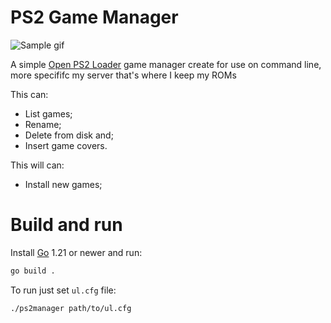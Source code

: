 # PS2 Game Manager

![Sample gif](https://imgur.com/a/SmdsL5s)

A simple [Open PS2 Loader](https://github.com/ps2homebrew/Open-PS2-Loader) game manager create for use on command line,
more specififc my server that's where I keep my ROMs

This can:

  - List games;
  - Rename;
  - Delete from disk and;
  - Insert game covers.

This will can:

  - Install new games;

# Build and run

Install [Go](https://go.dev) 1.21 or newer and run:
```bash
go build .
```

To run just set `ul.cfg` file:
```bash
./ps2manager path/to/ul.cfg
```
